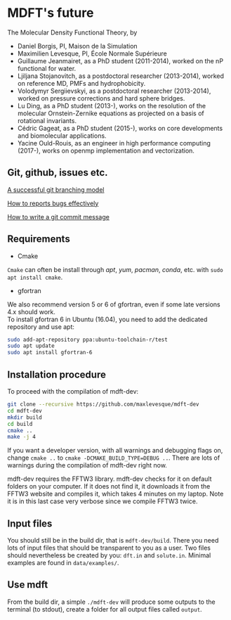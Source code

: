 # MDFT's future

The Molecular Density Functional Theory, by

- Daniel Borgis, PI, Maison de la Simulation  
- Maximilien Levesque, PI, École Normale Supérieure
- Guillaume Jeanmairet, as a PhD student (2011-2014), worked on the nP functional for water.
- Ljiljana Stojanovitch, as a postdoctoral researcher (2013-2014), worked on reference MD, PMFs and hydrophobicity.
- Volodymyr Sergiievskyi, as a postdoctoral researcher (2013-2014), worked on pressure corrections and hard sphere bridges.
- Lu Ding, as a PhD student (2013-), works on the resolution of the molecular Ornstein-Zernike equations as projected on a basis of rotational invariants.
- Cédric Gageat, as a PhD student (2015-), works on core developments and biomolecular applications.
- Yacine Ould-Rouis, as an engineer in high performance computing (2017-), works on openmp implementation and vectorization.

## Git, github, issues etc.

[A successful git branching model](http://nvie.com/posts/a-successful-git-branching-model/)

[How to reports bugs effectively](http://www.chiark.greenend.org.uk/~sgtatham/bugs.html)

[How to write a git commit message](http://chris.beams.io/posts/git-commit/)


## Requirements

- Cmake

`Cmake` can often be install through *apt*, *yum*, *pacman*, *conda*, etc.  with `sudo apt install cmake`.

- gfortran

We also recommend version 5 or 6 of gfortran, even if some late versions 4.x should work.  
To install gfortran 6 in Ubuntu (16.04), you need to add the dedicated repository and use apt:  
```sh
sudo add-apt-repository ppa:ubuntu-toolchain-r/test
sudo apt update
sudo apt install gfortran-6
```

## Installation procedure

To proceed with the compilation of mdft-dev:

```sh
git clone --recursive https://github.com/maxlevesque/mdft-dev
cd mdft-dev
mkdir build
cd build
cmake ..
make -j 4
```

If you want a developer version, with all warnings and debugging flags on, change `cmake ..` to `cmake -DCMAKE_BUILD_TYPE=DEBUG ..`.  There are lots of warnings during the compilation of mdft-dev right now.

mdft-dev requires the FFTW3 library. mdft-dev checks for it on default folders on your computer. If it does not find it, it
downloads it from the FFTW3 website and compiles it, which takes 4 minutes on my laptop. Note it is in this last case very verbose since we compile FFTW3 twice.

## Input files

You should still be in the build dir, that is `mdft-dev/build`. There you need lots of input files that should be transparent to you as a user. Two files should nevertheless be created by you: `dft.in` and `solute.in`. Minimal examples are found in  `data/examples/`.  

## Use mdft

From the build dir, a simple `./mdft-dev` will produce some outputs to the terminal (to stdout), create a folder for all output files called `output`.

